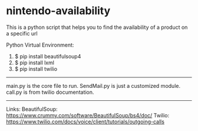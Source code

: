 # nintendo-availability
This is a python script that helps you to find the availability of a product on a specific url

Python Virtual Environment:

1. $ pip install beautifulsoup4               
2. $ pip install lxml
3. $ pip install twilio 

--------------------------------------------------------------
main.py is the core file to run.
SendMail.py is just a customized module. 
call.py is from twilio documentation.

--------------------------------------------------------------
Links:
BeautifulSoup: https://www.crummy.com/software/BeautifulSoup/bs4/doc/
Twilio: https://www.twilio.com/docs/voice/client/tutorials/outgoing-calls
